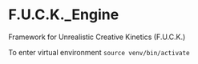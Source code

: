 # F.U.C.K._Engine
 Framework for Unrealistic Creative Kinetics (F.U.C.K.)

To enter virtual environment
`source venv/bin/activate`
